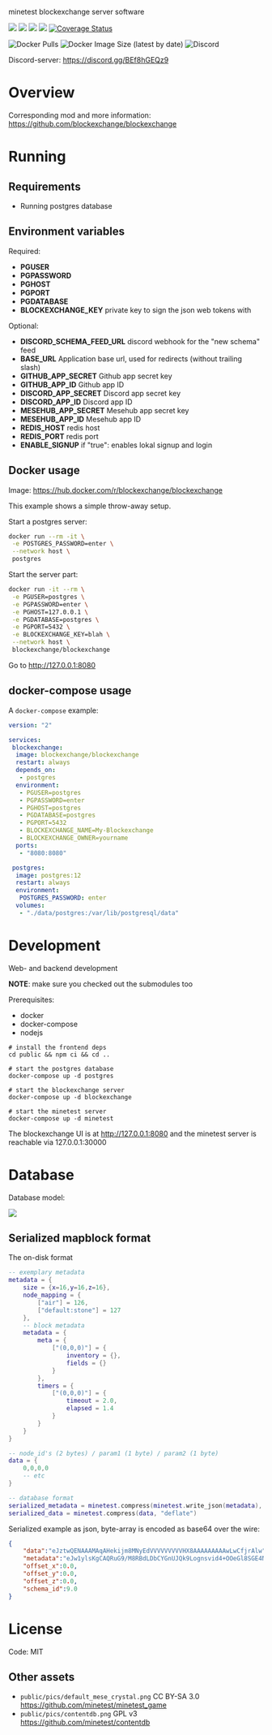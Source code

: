 minetest blockexchange server software

![](https://github.com/blockexchange/blockexchange_server/workflows/docker/badge.svg)
![](https://github.com/blockexchange/blockexchange_server/workflows/test/badge.svg)
![](https://github.com/blockexchange/blockexchange_server/workflows/jshint/badge.svg)
![](https://github.com/blockexchange/blockexchange_server/workflows/integration_test/badge.svg)
[![Coverage Status](https://coveralls.io/repos/github/blockexchange/blockexchange_server/badge.svg)](https://coveralls.io/github/blockexchange/blockexchange_server)

![Docker Pulls](https://img.shields.io/docker/pulls/blockexchange/blockexchange)
![Docker Image Size (latest by date)](https://img.shields.io/docker/image-size/blockexchange/blockexchange)
![Discord](https://img.shields.io/discord/736160589130235965)

Discord-server: https://discord.gg/BEf8hGEQz9

# Overview

Corresponding mod and more information: https://github.com/blockexchange/blockexchange

# Running

## Requirements

* Running postgres database

## Environment variables

Required:
* **PGUSER**
* **PGPASSWORD**
* **PGHOST**
* **PGPORT**
* **PGDATABASE**
* **BLOCKEXCHANGE_KEY** private key to sign the json web tokens with

Optional:
* **DISCORD_SCHEMA_FEED_URL** discord webhook for the "new schema" feed
* **BASE_URL** Application base url, used for redirects (without trailing slash)
* **GITHUB_APP_SECRET** Github app secret key
* **GITHUB_APP_ID** Github app ID
* **DISCORD_APP_SECRET** Discord app secret key
* **DISCORD_APP_ID** Discord app ID
* **MESEHUB_APP_SECRET** Mesehub app secret key
* **MESEHUB_APP_ID** Mesehub app ID
* **REDIS_HOST** redis host
* **REDIS_PORT** redis port
* **ENABLE_SIGNUP** if "true": enables lokal signup and login

## Docker usage

Image: https://hub.docker.com/r/blockexchange/blockexchange

This example shows a simple throw-away setup.

Start a postgres server:
```bash
docker run --rm -it \
 -e POSTGRES_PASSWORD=enter \
 --network host \
 postgres
```

Start the server part:
```bash
docker run -it --rm \
 -e PGUSER=postgres \
 -e PGPASSWORD=enter \
 -e PGHOST=127.0.0.1 \
 -e PGDATABASE=postgres \
 -e PGPORT=5432 \
 -e BLOCKEXCHANGE_KEY=blah \
 --network host \
 blockexchange/blockexchange
```

Go to http://127.0.0.1:8080

## docker-compose usage

A `docker-compose` example:

```yml
version: "2"

services:
 blockexchange:
  image: blockexchange/blockexchange
  restart: always
  depends_on:
   - postgres
  environment:
   - PGUSER=postgres
   - PGPASSWORD=enter
   - PGHOST=postgres
   - PGDATABASE=postgres
   - PGPORT=5432
   - BLOCKEXCHANGE_NAME=My-Blockexchange
   - BLOCKEXCHANGE_OWNER=yourname
  ports:
   - "8080:8080"

 postgres:
  image: postgres:12
  restart: always
  environment:
   POSTGRES_PASSWORD: enter
  volumes:
   - "./data/postgres:/var/lib/postgresql/data"
```


# Development

Web- and backend development

**NOTE**: make sure you checked out the submodules too

Prerequisites:
* docker
* docker-compose
* nodejs

```
# install the frontend deps
cd public && npm ci && cd ..

# start the postgres database
docker-compose up -d postgres

# start the blockexchange server
docker-compose up -d blockexchange

# start the minetest server
docker-compose up -d minetest
```

The blockexchange UI is at http://127.0.0.1:8080 and the minetest server is reachable via 127.0.0.1:30000

# Database

Database model:

<img src="./doc/database.png"/>

## Serialized mapblock format

The on-disk format

```lua
-- exemplary metadata
metadata = {
	size = {x=16,y=16,z=16},
	node_mapping = {
		["air"] = 126,
		["default:stone"] = 127
	},
	-- block metadata
	metadata = {
		meta = {
			["(0,0,0)"] = {
				inventory = {},
				fields = {}
			}
		},
		timers = {
			["(0,0,0)"] = {
				timeout = 2.0,
				elapsed = 1.4
			}
		}
	}
}

-- node_id's (2 bytes) / param1 (1 byte) / param2 (1 byte)
data = {
	0,0,0,0
	-- etc
}

-- database format
serialized_metadata = minetest.compress(minetest.write_json(metadata), "deflate")
serialized_data = minetest.compress(data, "deflate")
```

Serialized example as json, byte-array is encoded as base64 over the wire:
```json
{
	"data":"eJztwQENAAAMAqAHekijm8MNyEdVVVVVVVVVHX8AAAAAAAAAwLwCfjrAlw",
	"metadata":"eJw1ylsKgCAQRuG9/M8RBdLDbCYGnUJQk9Lognsvid4+OOeGl8SGE4NuJOtl3UAhO1cahMXI6DlGG+aajUycXSLNu4xWC0iptnvHzV5ShwPUD23X4PxxfSjlAYnOIYs",
	"offset_x":0.0,
	"offset_y":0.0,
	"offset_z":0.0,
	"schema_id":9.0
}
```

# License

Code: MIT

## Other assets

* `public/pics/default_mese_crystal.png` CC BY-SA 3.0 https://github.com/minetest/minetest_game
* `public/pics/contentdb.png` GPL v3 https://github.com/minetest/contentdb